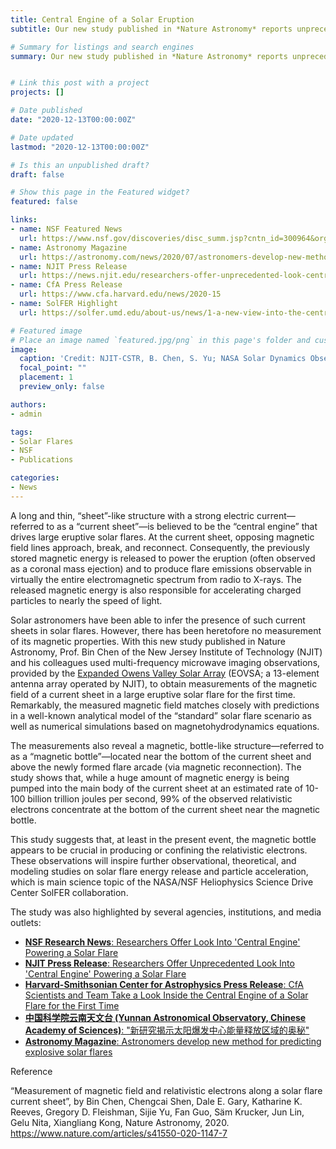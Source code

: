 ```yaml
---
title: Central Engine of a Solar Eruption 
subtitle: Our new study published in *Nature Astronomy* reports unprecedented measurements of the magnetic field and relativistic of a large-scale magnetic reconnection current sheet – the "central engine" that powers the mega solar flare on 2017 September 10.  

# Summary for listings and search engines
summary: Our new study published in *Nature Astronomy* reports unprecedented measurements of the magnetic field and relativistic of a large-scale magnetic reconnection current sheet – the "central engine" that powers the mega solar flare on 2017 September 10. Click links below for featured stories by funding agencies, institutions, and media outlets.


# Link this post with a project
projects: []

# Date published
date: "2020-12-13T00:00:00Z"

# Date updated
lastmod: "2020-12-13T00:00:00Z"

# Is this an unpublished draft?
draft: false

# Show this page in the Featured widget?
featured: false

links:
- name: NSF Featured News
  url: https://www.nsf.gov/discoveries/disc_summ.jsp?cntn_id=300964&org=NSF&from=news
- name: Astronomy Magazine
  url: https://astronomy.com/news/2020/07/astronomers-develop-new-method-for-predicting-explosive-solar-flares
- name: NJIT Press Release
  url: https://news.njit.edu/researchers-offer-unprecedented-look-central-engine-powering-solar-flare
- name: CfA Press Release
  url: https://www.cfa.harvard.edu/news/2020-15
- name: SolFER Highlight
  url: https://solfer.umd.edu/about-us/news/1-a-new-view-into-the-central-engine-of-a-large-solar-eruption.html

# Featured image
# Place an image named `featured.jpg/png` in this page's folder and customize its options here.
image:
  caption: 'Credit: NJIT-CSTR, B. Chen, S. Yu; NASA Solar Dynamics Observatory'
  focal_point: ""
  placement: 1
  preview_only: false

authors:
- admin

tags:
- Solar Flares 
- NSF
- Publications

categories:
- News
---
```

A long and thin, “sheet”-like structure with a strong electric current—referred to as a “current sheet”—is believed to be the “central engine” that drives large eruptive solar flares. At the current sheet, opposing magnetic field lines approach, break, and reconnect. Consequently, the previously stored magnetic energy is released to power the eruption (often observed as a coronal mass ejection) and to produce flare emissions observable in virtually the entire electromagnetic spectrum from radio to X-rays. The released magnetic energy is also responsible for accelerating charged particles to nearly the speed of light.

Solar astronomers have been able to infer the presence of such current sheets in solar flares. However, there has been heretofore no measurement of its magnetic properties. With this new study published in Nature Astronomy, Prof. Bin Chen of the New Jersey Institute of Technology (NJIT) and his colleagues used multi-frequency microwave imaging observations, provided by the [Expanded Owens Valley Solar Array](http://ovsa.njit.edu) (EOVSA; a 13-element antenna array operated by NJIT), to obtain measurements of the magnetic field of a current sheet in a large eruptive solar flare for the first time. Remarkably, the measured magnetic field matches closely with predictions in a well-known analytical model of the “standard” solar flare scenario as well as numerical simulations based on magnetohydrodynamics equations.

The measurements also reveal a magnetic, bottle-like structure—referred to as a “magnetic bottle”—located near the bottom of the current sheet and above the newly formed flare arcade (via magnetic reconnection). The study shows that, while a huge amount of magnetic energy is being pumped into the main body of the current sheet at an estimated rate of 10-100 billion trillion joules per second, 99% of the observed relativistic electrons concentrate at the bottom of the current sheet near the magnetic bottle.

This study suggests that, at least in the present event, the magnetic bottle appears to be crucial in producing or confining the relativistic electrons. These observations will inspire further observational, theoretical, and modeling studies on solar flare energy release and particle acceleration, which is main science topic of the NASA/NSF Heliophysics Science Drive Center SolFER collaboration. 

The study was also highlighted by several agencies, institutions, and media outlets:
* [**NSF Research News**: Researchers Offer Look Into 'Central Engine' Powering a Solar Flare](https://www.nsf.gov/discoveries/disc_summ.jsp?cntn_id=300964&org=NSF&from=news)
* [**NJIT Press Release**: Researchers Offer Unprecedented Look Into 'Central Engine' Powering a Solar Flare](https://news.njit.edu/researchers-offer-unprecedented-look-central-engine-powering-solar-flare) 
* [**Harvard-Smithsonian Center for Astrophysics Press Release**: CfA Scientists and Team Take a Look Inside the Central Engine of a Solar Flare for the First Time](https://www.cfa.harvard.edu/news/2020-15) 
* [**中国科学院云南天文台 (Yunnan Astronomical Observatory, Chinese Academy of Sciences)**: "新研究揭示太阳爆发中心能量释放区域的奥秘"](http://www.ynao.ac.cn/xwzx/zhxw/202007/t20200727_5645743.html)
* [**Astronomy Magazine**: Astronomers develop new method for predicting explosive solar flares](https://astronomy.com/news/2020/07/astronomers-develop-new-method-for-predicting-explosive-solar-flares)

Reference

“Measurement of magnetic field and relativistic electrons along a solar flare current sheet”, by Bin Chen, Chengcai Shen, Dale E. Gary, Katharine K. Reeves, Gregory D. Fleishman, Sijie Yu, Fan Guo, Säm Krucker, Jun Lin, Gelu Nita, Xiangliang Kong, Nature Astronomy, 2020. https://www.nature.com/articles/s41550-020-1147-7

